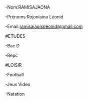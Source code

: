 -Nom:RAMISAJAONA

-Prénoms:Rojoniaina Léonid

-Email:ramisajaonaleonid@gmail.com

#ETUDES

-Bac D

-Bepc

#LOISIR 

-Football

-Jeux Video

-Natation


